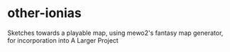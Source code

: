 # other-ionias
Sketches towards a playable map, using mewo2's fantasy map generator, for incorporation into A Larger Project
